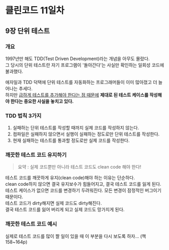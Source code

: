 # 클린코드 11일차

## 9장 단위 테스트

### 개요

1997년만 해도 TDD(Test Driven Development)라는 개념을 아무도 몰랐다. <br/>
그 당시의 단위 테스트란 자기 프로그램이 '돌아간다'는 사실만 확인하는 일회성 코드에 불과했다.

애자일과 TDD 덕택에 단위 테스트를 자동화하는 프로그래머들이 이미 많아졌고 더 늘어나는 추세다. <br/>
하지만 <u>급하게 테스트를 추가해야 한다는 점 때문에</u> **제대로 된 테스트 케이스를 작성해야 한다는 중요한 사실을 놓치고 있다.**

### TDD 법칙 3가지

1. 실패하는 단위 테스트를 작성할 때까지 실제 코드를 작성하지 않는다.
2. 컴파일은 실패하지 않으면서 실행이 실패하는 정도로만 단위 테스트를 작성한다.
3. 현재 실패하는 테스트를 통과할 정도로만 실제 코드를 작성한다.

### 깨끗한 테스트 코드 유지하기
> 요약 : 실제 코드뿐만 아니라 테스트 코드도 clean code 해야 한다!

테스트 코드를 깨끗하게 유지(clean code)해야 하는 이유는 단순하다. <br/>
clean code하지 않으면 결국 유지보수가 힘들어지고, 결국 테스트 코드를 잃게 된다. <br/>
테스트 케이스가 없으면 코드를 변경하기 두려워진다. 모든 변경이 잠정적인 버그이기 때문이다. <br/>
테스트 코드가 dirty해지면 실제 코드도 dirty해진다. <br/>
결국 테스트 코드를 잃어 버리게 되고 실제 코드도 망가지게 된다.

### 깨끗한 테스트 코드 예시

실제로 테스트 코드를 많이 짤 일이 있을 때 이 부분을 다시 보도록 하자... (책 158~164p)
